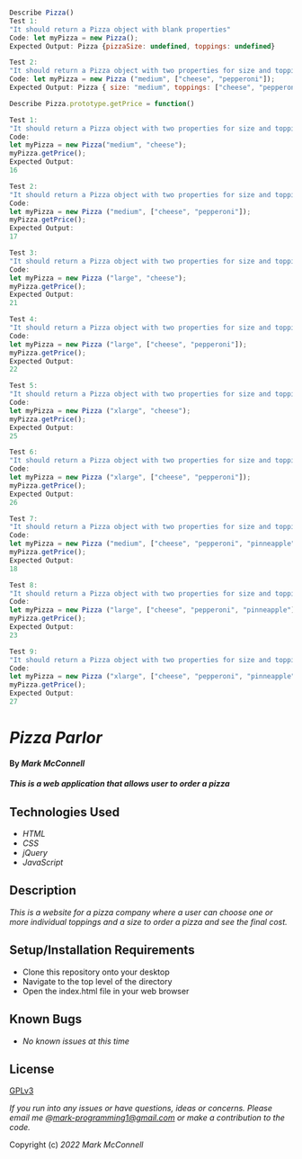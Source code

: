 ```javascript

Describe Pizza()
Test 1:
"It should return a Pizza object with blank properties"
Code: let myPizza = new Pizza();
Expected Output: Pizza {pizzaSize: undefined, toppings: undefined}

Test 2: 
"It should return a Pizza object with two properties for size and toppings"
Code: let myPizza = new Pizza ("medium", ["cheese", "pepperoni"]);
Expected Output: Pizza { size: "medium", toppings: ["cheese", "pepperoni"], }

Describe Pizza.prototype.getPrice = function()

Test 1:
"It should return a Pizza object with two properties for size and topping and price of 16"
Code: 
let myPizza = new Pizza("medium", "cheese");
myPizza.getPrice();
Expected Output: 
16

Test 2:
"It should return a Pizza object with two properties for size and topping and price of 17"
Code: 
let myPizza = new Pizza ("medium", ["cheese", "pepperoni"]);
myPizza.getPrice();
Expected Output: 
17

Test 3:
"It should return a Pizza object with two properties for size and topping and price of 21"
Code: 
let myPizza = new Pizza ("large", "cheese");
myPizza.getPrice();
Expected Output: 
21

Test 4:
"It should return a Pizza object with two properties for size and topping and price of 22"
Code: 
let myPizza = new Pizza ("large", ["cheese", "pepperoni"]);
myPizza.getPrice();
Expected Output: 
22

Test 5:
"It should return a Pizza object with two properties for size and topping and price of 25"
Code: 
let myPizza = new Pizza ("xlarge", "cheese");
myPizza.getPrice();
Expected Output: 
25

Test 6:
"It should return a Pizza object with two properties for size and topping and price of 26"
Code: 
let myPizza = new Pizza ("xlarge", ["cheese", "pepperoni"]);
myPizza.getPrice();
Expected Output: 
26

Test 7:
"It should return a Pizza object with two properties for size and topping and price of 18"
Code: 
let myPizza = new Pizza ("medium", ["cheese", "pepperoni", "pinneapple"]);
myPizza.getPrice();
Expected Output: 
18

Test 8:
"It should return a Pizza object with two properties for size and topping and price of 23"
Code: 
let myPizza = new Pizza ("large", ["cheese", "pepperoni", "pinneapple"]);
myPizza.getPrice();
Expected Output: 
23

Test 9:
"It should return a Pizza object with two properties for size and topping and price of 27"
Code: 
let myPizza = new Pizza ("xlarge", ["cheese", "pepperoni", "pinneapple"]);
myPizza.getPrice();
Expected Output: 
27
```
# _Pizza Parlor_
#### By _**Mark McConnell**_
#### _This is a web application that allows user to order a pizza_
## Technologies Used
* _HTML_
* _CSS_
* _jQuery_
* _JavaScript_
## Description
_This is a website for a pizza company where a user can choose one or more individual toppings and a size to order a pizza and see the final cost._
## Setup/Installation Requirements
* Clone this repository onto your desktop
* Navigate to the top level of the directory
* Open the index.html file in your web browser

## Known Bugs

* _No known issues at this time_

## License

[GPLv3](https://www.gnu.org/licenses/gpl-3.0.en.html)

_If you run into any issues or have questions, ideas or concerns.  Please email me @mark-programming1@gmail.com or make a contribution to the code._

Copyright (c) _2022_ _Mark McConnell_

